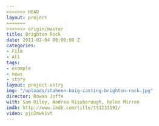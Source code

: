 ```yaml
---
<<<<<<< HEAD
layout: project
=======
>>>>>>> origin/master
title: Brighton Rock
date: 2011-02-04 00:00:00 Z
categories:
- Film
- All
tags:
- example
- news
- story
layout: project-entry
img: "/uploads/shaheen-baig-casting-brighton-rock.jpg"
director: Rowan Joffe
with: Sam Riley, Andrea Riseborough, Helen Mirren
imdb: http://www.imdb.com/title/tt1233192/
video: pju2mwk1vt
---
```


